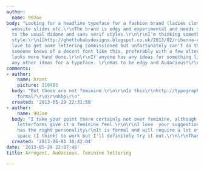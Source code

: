 ```yaml
---
author:
  name: 90Joe
body: "Looking for a headline typeface for a fashion brand (ladies clothing) for adverts,
  website slides etc.\r\nThe brand is edgy and experimental and needs something different
  to the usual didone and sans serif styles.\r\n\r\nI'm thinking something like Rihanna's
  style:\r\n[[http://ghettobabydesigns.blogspot.co.uk/2013/02/rihanna-unapologetic.html|Rihanna1]]\r\n[[http://toyaz-world.net/wp-content/uploads/albums/w102/toyablogger28/rihanna-complex07.jpg|Rihanna2]]\r\n\r\nI'd
  love to get some lettering commissioned but unfortunately can't do that so hoping
  someone knows of a decent font like this, preferably with a few alternates so it
  looks more hand done.\r\n\r\nIf anyone has any ideas for something like this, or
  any other ideas for a typeface. \r\nHas to be edgy and Audacious!\r\n\r\nThanks\r\nJoe"
comments:
- author:
    name: hrant
    picture: 110403
  body: "But those are not feminine.\r\n\r\nIs this\r\nhttp://typographica.org/typeface-reviews/ff-pitu/\r\ntoo
    formal?\r\n\r\nhhp\r\n"
  created: '2013-05-29 22:31:50'
- author:
    name: 90Joe
  body: "I take your point there certainly not over feminine, although I think certain
    letterforms give it a feminine feel.\r\n\r\nI love  your suggestion. Definitely
    has the right personality\r\nIt is formal and will require a lot of breathing
    space (I think) to work but I'll definitely try it out.\r\n\r\nThanks\r\nJoe"
  created: '2013-06-01 10:42:04'
date: '2013-05-29 22:07:46'
title: Arrogant, Audacious, feminine lettering

---
```

